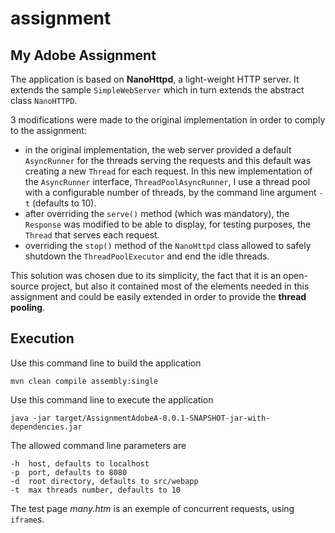 assignment
==========

My Adobe Assignment
-------------------

The application is based on **NanoHttpd**, a light-weight HTTP server. It extends the sample `SimpleWebServer` which in turn extends the abstract class `NanoHTTPD`.

3 modifications were made to the original implementation in order to comply to the assignment:
- in the original implementation, the web server provided a default `AsyncRunner` for the threads serving the requests and this default was creating a new `Thread` for each request. In this new implementation of the `AsyncRunner` interface, `ThreadPoolAsyncRunner`, I use a thread pool with a configurable number of threads, by the command line argument `-t` (defaults to 10).
- after overriding the `serve()` method (which was mandatory), the `Response` was modified to be able to display, for testing purposes, the `Thread` that serves each request.
- overriding the `stop()` method of the `NanoHttpd` class allowed to safely shutdown the `ThreadPoolExecutor` and end the idle threads.

This solution was chosen due to its simplicity, the fact that it is an open-source project, but also it contained most of the elements needed in this assignment and could be easily extended in order to provide the **thread pooling**. 

Execution
-------------------

Use this command line to build the application

	mvn clean compile assembly:single

Use this command line to execute the application

	java -jar target/AssignmentAdobeA-0.0.1-SNAPSHOT-jar-with-dependencies.jar

The allowed command line parameters are

	-h	host, defaults to localhost
	-p	port, defaults to 8080
	-d	root directory, defaults to src/webapp
	-t	max threads number, defaults to 10
	
The test page *many.htm* is an exemple of concurrent requests, using `iframe`s.